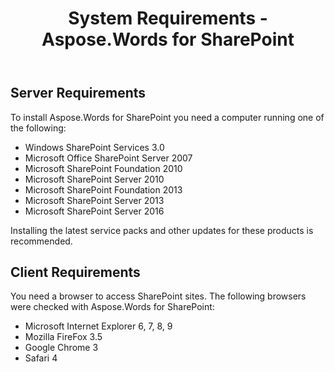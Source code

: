 ﻿---
title: System Requirements - Aspose.Words for SharePoint
articleTitle: System Requirements
linktitle: System Requirements
description: "System requirements for the Aspose.Words for SharePoint."
type: docs
weight: 10
url: /sharepoint/system-requirements/
---

## Server Requirements

To install Aspose.Words for SharePoint you need a computer running one of the following:

- Windows SharePoint Services 3.0
- Microsoft Office SharePoint Server 2007
- Microsoft SharePoint Foundation 2010
- Microsoft SharePoint Server 2010
- Microsoft SharePoint Foundation 2013
- Microsoft SharePoint Server 2013
- Microsoft SharePoint Server 2016

Installing the latest service packs and other updates for these products is recommended.

## Client Requirements

You need a browser to access SharePoint sites. The following browsers were checked with Aspose.Words for SharePoint:

- Microsoft Internet Explorer 6, 7, 8, 9
- Mozilla FireFox 3.5
- Google Chrome 3
- Safari 4
